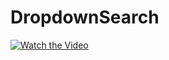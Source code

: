 # DropdownSearch

[![Watch the Video](https://img.youtube.com/vi/mHPsp_CRvEA/0.jpg)](https://www.youtube.com/watch?v=mHPsp_CRvEA)
